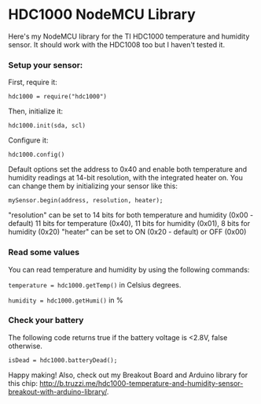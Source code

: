 HDC1000 NodeMCU Library
=======================

Here's my NodeMCU library for the TI HDC1000 temperature and humidity sensor. It should work with the HDC1008 too but I haven't tested it.

### Setup your sensor:
First, require it:

`hdc1000 = require("hdc1000")`

Then, initialize it:

`hdc1000.init(sda, scl)`

Configure it:

`hdc1000.config()`

Default options set the address to 0x40 and enable both temperature and humidity readings at 14-bit resolution, with the integrated heater on. You can change them by initializing your sensor like this:

`mySensor.begin(address, resolution, heater);`

"resolution" can be set to 14 bits for both temperature and humidity (0x00 - default) 11 bits for temperature (0x40), 11 bits for humidity (0x01), 8 bits for humidity (0x20)
"heater" can be set to ON (0x20 - default) or OFF (0x00)

### Read some values
You can read temperature and humidity by using the following commands:

`temperature = hdc1000.getTemp()` in Celsius degrees.

`humidity = hdc1000.getHumi()` in %

### Check your battery

The following code returns true if the battery voltage is <2.8V, false otherwise.

`isDead = hdc1000.batteryDead();`

Happy making! Also, check out my Breakout Board and Arduino library for this chip: http://b.truzzi.me/hdc1000-temperature-and-humidity-sensor-breakout-with-arduino-library/.

